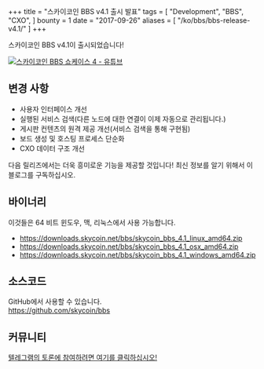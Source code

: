 +++
title = "스카이코인 BBS v4.1 출시 발표"
tags = [
    "Development",
    "BBS",
    "CXO",
]
bounty = 1
date = "2017-09-26"
aliases = [
	"/ko/bbs/bbs-release-v4.1/"
]
+++

스카이코인 BBS v4.1이 출시되었습니다!

[![스카이코인 BBS 쇼케이스 4 - 유튜브](https://i.ytimg.com/vi/6ZqwgefYauU/0.jpg)](https://youtu.be/6ZqwgefYauU)

## 변경 사항
- 사용자 인터페이스 개선
- 실행된 서비스 검색(다른 노드에 대한 연결이 이제 자동으로 관리됩니다.)
- 게시판 컨텐츠의 원격 제공 개선(서비스 검색을 통해 구현됨)
- 보드 생성 및 호스팅 프로세스 단순화
- CXO 데이터 구조 개선

다음 릴리즈에서는 더욱 흥미로운 기능을 제공할 것입니다! 최신 정보를 알기 위해서 이 블로그를 구독하십시오.

## 바이너리

이것들은 64 비트 윈도우, 맥, 리눅스에서 사용 가능합니다.

- https://downloads.skycoin.net/bbs/skycoin_bbs_4.1_linux_amd64.zip
- https://downloads.skycoin.net/bbs/skycoin_bbs_4.1_osx_amd64.zip
- https://downloads.skycoin.net/bbs/skycoin_bbs_4.1_windows_amd64.zip

## 소스코드

GitHub에서 사용할 수 있습니다. \
https://github.com/skycoin/bbs

## 커뮤니티

[텔레그램의 토론에 참여하려면 여기를 클릭하십시오!](https://t.me/skycoinbbs)
